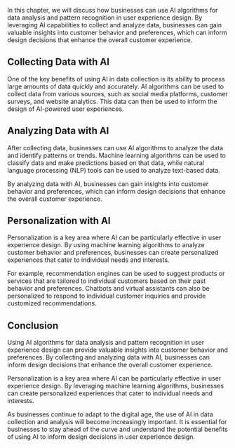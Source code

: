 
In this chapter, we will discuss how businesses can use AI algorithms for data analysis and pattern recognition in user experience design. By leveraging AI capabilities to collect and analyze data, businesses can gain valuable insights into customer behavior and preferences, which can inform design decisions that enhance the overall customer experience.

Collecting Data with AI
-----------------------

One of the key benefits of using AI in data collection is its ability to process large amounts of data quickly and accurately. AI algorithms can be used to collect data from various sources, such as social media platforms, customer surveys, and website analytics. This data can then be used to inform the design of AI-powered user experiences.

Analyzing Data with AI
----------------------

After collecting data, businesses can use AI algorithms to analyze the data and identify patterns or trends. Machine learning algorithms can be used to classify data and make predictions based on that data, while natural language processing (NLP) tools can be used to analyze text-based data.

By analyzing data with AI, businesses can gain insights into customer behavior and preferences, which can inform design decisions that enhance the overall customer experience.

Personalization with AI
-----------------------

Personalization is a key area where AI can be particularly effective in user experience design. By using machine learning algorithms to analyze customer behavior and preferences, businesses can create personalized experiences that cater to individual needs and interests.

For example, recommendation engines can be used to suggest products or services that are tailored to individual customers based on their past behavior and preferences. Chatbots and virtual assistants can also be personalized to respond to individual customer inquiries and provide customized recommendations.

Conclusion
----------

Using AI algorithms for data analysis and pattern recognition in user experience design can provide valuable insights into customer behavior and preferences. By collecting and analyzing data with AI, businesses can inform design decisions that enhance the overall customer experience.

Personalization is a key area where AI can be particularly effective in user experience design. By leveraging machine learning algorithms, businesses can create personalized experiences that cater to individual needs and interests.

As businesses continue to adapt to the digital age, the use of AI in data collection and analysis will become increasingly important. It is essential for businesses to stay ahead of the curve and understand the potential benefits of using AI to inform design decisions in user experience design.
